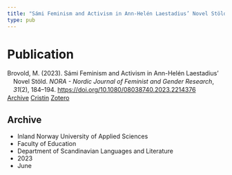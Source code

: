 ```yaml
---
title: "Sámi Feminism and Activism in Ann-Helén Laestadius’ Novel Stöld"
type: pub
---
```

<h1>Publication</h1>
<article id="csl-bib-container-ENKJ2532" class="csl-bib-container">
  <div class="csl-bib-body" style="line-height: 1.35; padding-left: 1em; text-indent:-1em;">
  <div class="csl-entry">Brovold, M. (2023). S&#xE1;mi Feminism and Activism in Ann-Hel&#xE9;n Laestadius&#x2019; Novel St&#xF6;ld. <i>NORA - Nordic Journal of Feminist and Gender Research</i>, <i>31</i>(2), 184&#x2013;194. <a href="https://doi.org/10.1080/08038740.2023.2214376">https://doi.org/10.1080/08038740.2023.2214376</a></div>
</div>
  <div class="csl-bib-buttons">
    <a href="#taxonomy-article-ENKJ2532" class="csl-bib-button">Archive</a>
    <a href="https://app.cristin.no/results/show.jsf?id=2153287" alt="Cristin URL" class="csl-bib-button">Cristin</a>
    <a href="http://zotero.org/groups/5022929/items/ENKJ2532" alt="Zotero URL" class="csl-bib-button">Zotero</a>
  </div>
  <div id="csl-bib-meta-container-ENKJ2532"></div>
</article>
<div id="csl-bib-meta-ENKJ2532" class="csl-bib-meta">
  <article id="taxonomy-article-ENKJ2532" class="taxonomy-article">
    <h1>Archive</h1>
    <ul>
      <li>Inland Norway University of Applied Sciences</li>
      <li>Faculty of Education</li>
      <li>Department of Scandinavian Languages and Literature</li>
      <li>2023</li>
      <li>June</li>
    </ul>
  </article>
</div>
